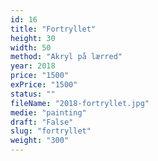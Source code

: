 ```yaml
---
id: 16
title: "Fortryllet"
height: 30
width: 50
method: "Akryl på lærred"
year: 2018
price: "1500"
exPrice: "1500"
status: ""
fileName: "2018-fortryllet.jpg"
medie: "painting"
draft: "False"
slug: "fortryllet"
weight: "300"
---
```

